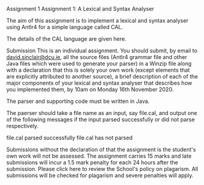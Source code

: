 Assignment 1
Assignment 1: A Lexical and Syntax Analyser

The aim of this assignment is to implement a lexical and syntax analyser using Antlr4 for a simple language called CAL.

The details of the CAL language are given here.

Submission
This is an individual assignment. You should submit, by email to david.sinclair@dcu.ie, all the source files (Antlr4 grammar file and other Java files which were used to generate your parser) in a Winzip file along with a declaration that this is solely your own work (except elements that are explicitly attributed to another source), a brief description of each of the major components of your lexical and syntax analyser that describes how you implemented them, by 10am on Monday 16th November 2020.

The parser and supporting code must be written in Java.

The paerser should take a file name as an input, say file.cal, and output one of the following messages if the input parsed successfully or did not parse respectively.

file.cal parsed successfully
file.cal has not parsed

Submissions without the declaration of that the assignment is the student's own work will not be assessed. The assignment carries 15 marks and late submissions will incur a 1.5 mark penalty for each 24 hours after the submission.
Please click here to review the School's policy on plagarism. All submissions will be checked for plagarism and severe penalties will apply.
